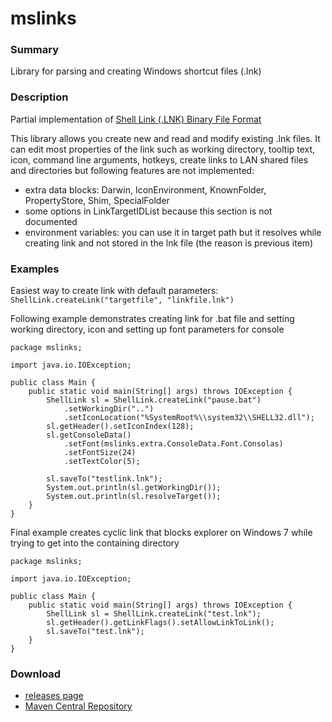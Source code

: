 mslinks
=======

### Summary
Library for parsing and creating Windows shortcut files (.lnk)

### Description
Partial implementation of [Shell Link (.LNK) Binary File Format](http://msdn.microsoft.com/en-us/library/dd871305.aspx)

This library allows you create new and read and modify existing .lnk files. It can edit most properties of the link such as working directory, tooltip text, icon, command line arguments, hotkeys, create links to LAN shared files and directories but following features are not implemented:

* extra data blocks: Darwin, IconEnvironment, KnownFolder, PropertyStore, Shim, SpecialFolder
* some options in LinkTargetIDList because this section is not documented
* environment variables: you can use it in target path but it resolves while creating link and not stored in the lnk file (the reason is previous item)

### Examples
Easiest way to create link with default parameters: `ShellLink.createLink("targetfile", "linkfile.lnk")`

Following example demonstrates creating link for .bat file and setting working directory, icon and setting up font parameters for console
```
package mslinks;

import java.io.IOException;

public class Main {
	public static void main(String[] args) throws IOException {
		ShellLink sl = ShellLink.createLink("pause.bat")
			.setWorkingDir("..")
			.setIconLocation("%SystemRoot%\\system32\\SHELL32.dll");
		sl.getHeader().setIconIndex(128);
		sl.getConsoleData()
			.setFont(mslinks.extra.ConsoleData.Font.Consolas)
			.setFontSize(24)
			.setTextColor(5);
				
		sl.saveTo("testlink.lnk");
		System.out.println(sl.getWorkingDir());
		System.out.println(sl.resolveTarget());
	}
}

```

Final example creates cyclic link that blocks explorer on Windows 7 while trying to get into the containing directory
```
package mslinks;

import java.io.IOException;

public class Main {
	public static void main(String[] args) throws IOException {
		ShellLink sl = ShellLink.createLink("test.lnk");
		sl.getHeader().getLinkFlags().setAllowLinkToLink();
		sl.saveTo("test.lnk");
	}
}
```

### Download
* [releases page](https://github.com/BlackOverlord666/mslinks/releases)
* [Maven Central Repository](http://search.maven.org/#artifactdetails%7Ccom.github.vatbub%7Cmslinks%7C0.0.2%7Cjar)
